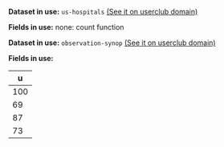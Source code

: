 **Dataset in use:** `us-hospitals` [(See it on userclub domain)](https://userclub.opendatasoft.com/explore/dataset/us-hospitals/table/)

**Fields in use:**
none: count function

**Dataset in use:** `observation-synop` [(See it on userclub domain)](https://userclub.opendatasoft.com/explore/dataset/observation-synop/table/)

**Fields in use:**

|u|
|---|
|100|
|69|
|87|
|73|


